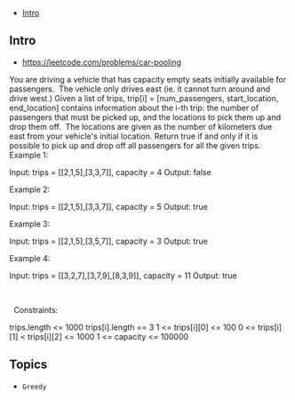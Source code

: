 - [Intro](#intro)

## Intro

- https://leetcode.com/problems/car-pooling

You are driving a vehicle that has capacity empty seats initially available for passengers.  The vehicle only drives east (ie. it cannot turn around and drive west.)
Given a list of trips, trip[i] = [num_passengers, start_location, end_location] contains information about the i-th trip: the number of passengers that must be picked up, and the locations to pick them up and drop them off.  The locations are given as the number of kilometers due east from your vehicle's initial location.
Return true if and only if it is possible to pick up and drop off all passengers for all the given trips. 
 
Example 1:

Input: trips = [[2,1,5],[3,3,7]], capacity = 4
Output: false


Example 2:

Input: trips = [[2,1,5],[3,3,7]], capacity = 5
Output: true


Example 3:

Input: trips = [[2,1,5],[3,5,7]], capacity = 3
Output: true


Example 4:

Input: trips = [[3,2,7],[3,7,9],[8,3,9]], capacity = 11
Output: true







 



 
Constraints:

trips.length <= 1000
trips[i].length == 3
1 <= trips[i][0] <= 100
0 <= trips[i][1] < trips[i][2] <= 1000
1 <= capacity <= 100000



## Topics

- `Greedy`


